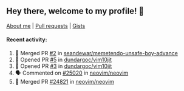 ## Hey there, welcome to my profile! 👋

[About me](https://seandewar.github.io/)
 | [Pull requests](https://github.com/search?p=1&q=author%3Aseandewar+is%3Apr)
 | [Gists](https://gist.github.com/seandewar)

#### Recent activity:

<!--START_SECTION:activity-->
1. 🎉 Merged PR [#2](https://github.com/seandewar/memetendo-unsafe-boy-advance/pull/2) in [seandewar/memetendo-unsafe-boy-advance](https://github.com/seandewar/memetendo-unsafe-boy-advance)
2. 💪 Opened PR [#5](https://github.com/dundargoc/vim10jit/pull/5) in [dundargoc/vim10jit](https://github.com/dundargoc/vim10jit)
3. 💪 Opened PR [#3](https://github.com/dundargoc/vim10jit/pull/3) in [dundargoc/vim10jit](https://github.com/dundargoc/vim10jit)
4. 🗣 Commented on [#25020](https://github.com/neovim/neovim/pull/25020#issuecomment-1705716295) in [neovim/neovim](https://github.com/neovim/neovim)
5. 🎉 Merged PR [#24821](https://github.com/neovim/neovim/pull/24821) in [neovim/neovim](https://github.com/neovim/neovim)
<!--END_SECTION:activity-->
